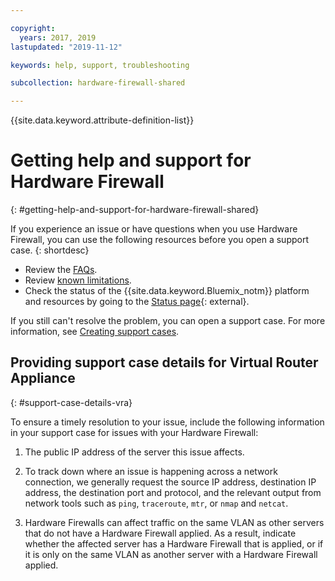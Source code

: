 ```yaml
---

copyright:
  years: 2017, 2019
lastupdated: "2019-11-12"

keywords: help, support, troubleshooting

subcollection: hardware-firewall-shared

---
```


{{site.data.keyword.attribute-definition-list}}

# Getting help and support for Hardware Firewall
{: #getting-help-and-support-for-hardware-firewall-shared}

If you experience an issue or have questions when you use Hardware Firewall, you can use the following resources before you open a support case.
{: shortdesc}

* Review the [FAQs](/docs/hardware-firewall-shared?topic=hardware-firewall-shared-faqs-for-hardware-firewall-shared).
* Review [known limitations](/docs/hardware-firewall-shared?topic=hardware-firewall-shared-known-limitations-with-hardware-firewall-shared).
* Check the status of the {{site.data.keyword.Bluemix_notm}} platform and resources by going to the [Status page](https://cloud.ibm.com/status){: external}.

If you still can't resolve the problem, you can open a support case. For more information, see [Creating support cases](/docs/get-support?topic=get-support-open-case).

## Providing support case details for Virtual Router Appliance
{: #support-case-details-vra}

To ensure a timely resolution to your issue, include the following information in your support case for issues with your Hardware Firewall:

1. The public IP address of the server this issue affects.

1. To track down where an issue is happening across a network connection, we generally request the source IP address, destination IP address, the destination port and protocol, and the relevant output from network tools such as `ping`, `traceroute`, `mtr`, or `nmap` and `netcat`.

1. Hardware Firewalls can affect traffic on the same VLAN as other servers that do not have a Hardware Firewall applied. As a result, indicate whether the affected server has a Hardware Firewall that is applied, or if it is only on the same VLAN as another server with a Hardware Firewall applied.
